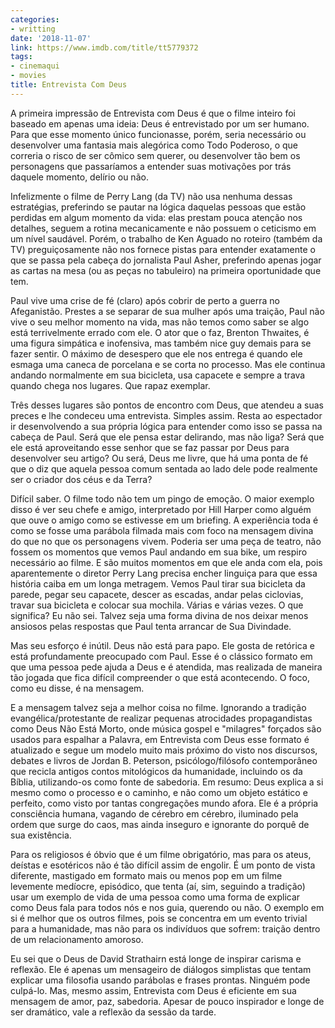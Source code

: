 ```yaml
---
categories:
- writting
date: '2018-11-07'
link: https://www.imdb.com/title/tt5779372
tags:
- cinemaqui
- movies
title: Entrevista Com Deus
---
```


A primeira impressão de Entrevista com Deus é que o filme inteiro foi baseado em apenas uma ideia: Deus é entrevistado por um ser humano. Para que esse momento único funcionasse, porém, seria necessário ou desenvolver uma fantasia mais alegórica como Todo Poderoso, o que correria o risco de ser cômico sem querer, ou desenvolver tão bem os personagens que passaríamos a entender suas motivações por trás daquele momento, delírio ou não.

Infelizmente o filme de Perry Lang (da TV) não usa nenhuma dessas estratégias, preferindo se pautar na lógica daquelas pessoas que estão perdidas em algum momento da vida: elas prestam pouca atenção nos detalhes, seguem a rotina mecanicamente e não possuem o ceticismo em um nível saudável. Porém, o trabalho de Ken Aguado no roteiro (também da TV) preguiçosamente não nos fornece pistas para entender exatamente o que se passa pela cabeça do jornalista Paul Asher, preferindo apenas jogar as cartas na mesa (ou as peças no tabuleiro) na primeira oportunidade que tem.

Paul vive uma crise de fé (claro) após cobrir de perto a guerra no Afeganistão. Prestes a se separar de sua mulher após uma traição, Paul não vive o seu melhor momento na vida, mas não temos como saber se algo está terrivelmente errado com ele. O ator que o faz, Brenton Thwaites, é uma figura simpática e inofensiva, mas também nice guy demais para se fazer sentir. O máximo de desespero que ele nos entrega é quando ele esmaga uma caneca de porcelana e se corta no processo. Mas ele continua andando normalmente em sua bicicleta, usa capacete e sempre a trava quando chega nos lugares. Que rapaz exemplar.

Três desses lugares são pontos de encontro com Deus, que atendeu a suas preces e lhe condeceu uma entrevista. Simples assim. Resta ao espectador ir desenvolvendo a sua própria lógica para entender como isso se passa na cabeça de Paul. Será que ele pensa estar delirando, mas não liga? Será que ele está aproveitando esse senhor que se faz passar por Deus para desenvolver seu artigo? Ou será, Deus me livre, que há uma ponta de fé que o diz que aquela pessoa comum sentada ao lado dele pode realmente ser o criador dos céus e da Terra?

Difícil saber. O filme todo não tem um pingo de emoção. O maior exemplo disso é ver seu chefe e amigo, interpretado por Hill Harper como alguém que ouve o amigo como se estivesse em um briefing. A experiência toda é como se fosse uma parábola filmada mais com foco na mensagem divina do que no que os personagens vivem. Poderia ser uma peça de teatro, não fossem os momentos que vemos Paul andando em sua bike, um respiro necessário ao filme. E são muitos momentos em que ele anda com ela, pois aparentemente o diretor Perry Lang precisa encher linguiça para que essa história caiba em um longa metragem. Vemos Paul tirar sua bicicleta da parede, pegar seu capacete, descer as escadas, andar pelas ciclovias, travar sua bicicleta e colocar sua mochila. Várias e várias vezes. O que significa? Eu não sei. Talvez seja uma forma divina de nos deixar menos ansiosos pelas respostas que Paul tenta arrancar de Sua Divindade.

Mas seu esforço é inútil. Deus não está para papo. Ele gosta de retórica e está profundamente preocupado com Paul. Esse é o clássico formato em que uma pessoa pede ajuda a Deus e é atendida, mas realizada de maneira tão jogada que fica difícil compreender o que está acontecendo. O foco, como eu disse, é na mensagem.

E a mensagem talvez seja a melhor coisa no filme. Ignorando a tradição evangélica/protestante de realizar pequenas atrocidades propagandistas como Deus Não Está Morto, onde música gospel e "milagres" forçados são usados para espalhar a Palavra, em Entrevista com Deus esse formato é atualizado e segue um modelo muito mais próximo do visto nos discursos, debates e livros de Jordan B. Peterson, psicólogo/filósofo contemporâneo que recicla antigos contos mitológicos da humanidade, incluindo os da Bíblia, utilizando-os como fonte de sabedoria. Em resumo: Deus explica a si mesmo como o processo e o caminho, e não como um objeto estático e perfeito, como visto por tantas congregações mundo afora. Ele é a própria consciência humana, vagando de cérebro em cérebro, iluminado pela ordem que surge do caos, mas ainda inseguro e ignorante do porquê de sua existência.

Para os religiosos é óbvio que é um filme obrigatório, mas para os ateus, deístas e esotéricos não é tão difícil assim de engolir. É um ponto de vista diferente, mastigado em formato mais ou menos pop em um filme levemente medíocre, episódico, que tenta (aí, sim, seguindo a tradição) usar um exemplo de vida de uma pessoa como uma forma de explicar como Deus fala para todos nós e nos guia, querendo ou não. O exemplo em si é melhor que os outros filmes, pois se concentra em um evento trivial para a humanidade, mas não para os indivíduos que sofrem: traição dentro de um relacionamento amoroso.

Eu sei que o Deus de David Strathairn está longe de inspirar carisma e reflexão. Ele é apenas um mensageiro de diálogos simplistas que tentam explicar uma filosofia usando parábolas e frases prontas. Ninguém pode culpá-lo. Mas, mesmo assim, Entrevista com Deus é eficiente em sua mensagem de amor, paz, sabedoria. Apesar de pouco inspirador e longe de ser dramático, vale a reflexão da sessão da tarde.